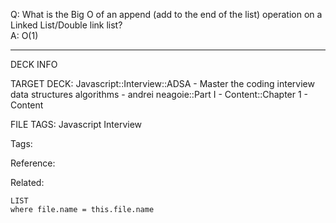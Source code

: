 Q: What is the Big O of an append (add to the end of the list) operation on a Linked List/Double link list?  
A: O(1)
<!--ID: 1690027056065-->

---

DECK INFO

TARGET DECK: Javascript::Interview::ADSA - Master the coding interview data structures algorithms - andrei neagoie::Part I - Content::Chapter 1 - Content

FILE TAGS: Javascript Interview

Tags:

Reference:

Related:

```dataview
LIST
where file.name = this.file.name
```

